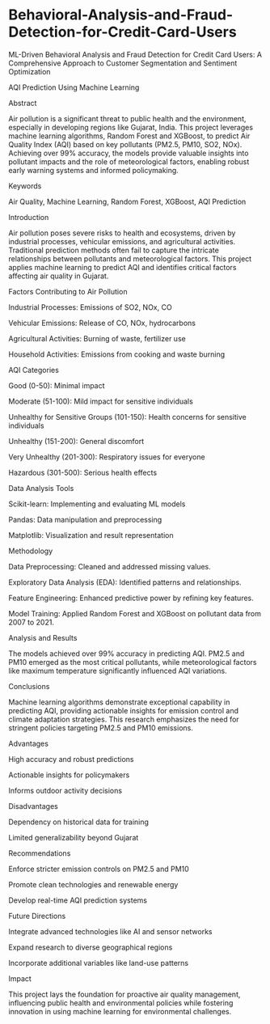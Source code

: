 # Behavioral-Analysis-and-Fraud-Detection-for-Credit-Card-Users
ML-Driven Behavioral Analysis and Fraud Detection for Credit Card Users: A Comprehensive Approach to Customer Segmentation and Sentiment Optimization

AQI Prediction Using Machine Learning

Abstract

Air pollution is a significant threat to public health and the environment, especially in developing regions like Gujarat, India. This project leverages machine learning algorithms, Random Forest and XGBoost, to predict Air Quality Index (AQI) based on key pollutants (PM2.5, PM10, SO2, NOx). Achieving over 99% accuracy, the models provide valuable insights into pollutant impacts and the role of meteorological factors, enabling robust early warning systems and informed policymaking.

Keywords

Air Quality, Machine Learning, Random Forest, XGBoost, AQI Prediction

Introduction

Air pollution poses severe risks to health and ecosystems, driven by industrial processes, vehicular emissions, and agricultural activities. Traditional prediction methods often fail to capture the intricate relationships between pollutants and meteorological factors. This project applies machine learning to predict AQI and identifies critical factors affecting air quality in Gujarat.

Factors Contributing to Air Pollution

Industrial Processes: Emissions of SO2, NOx, CO

Vehicular Emissions: Release of CO, NOx, hydrocarbons

Agricultural Activities: Burning of waste, fertilizer use

Household Activities: Emissions from cooking and waste burning

AQI Categories

Good (0-50): Minimal impact

Moderate (51-100): Mild impact for sensitive individuals

Unhealthy for Sensitive Groups (101-150): Health concerns for sensitive individuals

Unhealthy (151-200): General discomfort

Very Unhealthy (201-300): Respiratory issues for everyone

Hazardous (301-500): Serious health effects

Data Analysis Tools

Scikit-learn: Implementing and evaluating ML models

Pandas: Data manipulation and preprocessing

Matplotlib: Visualization and result representation

Methodology

Data Preprocessing: Cleaned and addressed missing values.

Exploratory Data Analysis (EDA): Identified patterns and relationships.

Feature Engineering: Enhanced predictive power by refining key features.

Model Training: Applied Random Forest and XGBoost on pollutant data from 2007 to 2021.

Analysis and Results

The models achieved over 99% accuracy in predicting AQI. PM2.5 and PM10 emerged as the most critical pollutants, while meteorological factors like maximum temperature significantly influenced AQI variations.

Conclusions

Machine learning algorithms demonstrate exceptional capability in predicting AQI, providing actionable insights for emission control and climate adaptation strategies. This research emphasizes the need for stringent policies targeting PM2.5 and PM10 emissions.

Advantages

High accuracy and robust predictions

Actionable insights for policymakers

Informs outdoor activity decisions

Disadvantages

Dependency on historical data for training

Limited generalizability beyond Gujarat

Recommendations

Enforce stricter emission controls on PM2.5 and PM10

Promote clean technologies and renewable energy

Develop real-time AQI prediction systems

Future Directions

Integrate advanced technologies like AI and sensor networks

Expand research to diverse geographical regions

Incorporate additional variables like land-use patterns

Impact

This project lays the foundation for proactive air quality management, influencing public health and environmental policies while fostering innovation in using machine learning for environmental challenges.

